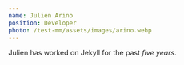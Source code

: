 ```yaml
---
name: Julien Arino
position: Developer
photo: /test-mm/assets/images/arino.webp
---
```

Julien has worked on Jekyll for the past *five years*.